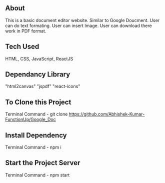 ## About

This is a basic document editor website. Similar to Google Doucment. User can do text formating. User can insert Image. User can download there work in PDF format.

## Tech Used

HTML, CSS, JavaScript, ReactJS

## Dependancy Library

"html2canvas" "jspdf" "react-icons"

## To Clone this Project
Terminal Command - git clone https://github.com/Abhishek-Kumar-FunctionUp/Google_Doc

## Install Dependency
Terminal Command - npm i

## Start the Project Server
Terminal Command - npm start
